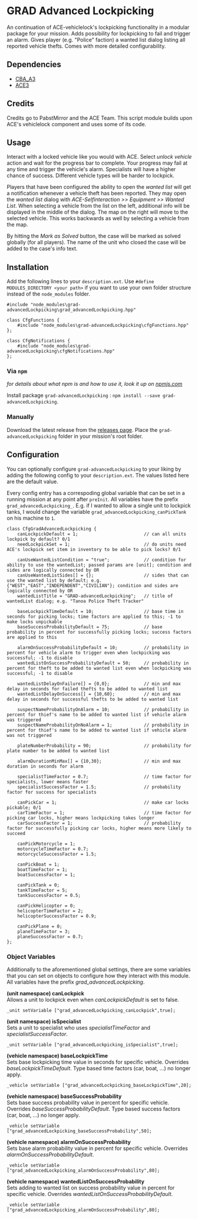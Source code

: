 # GRAD Advanced Lockpicking
An continuation of ACE-vehiclelock's lockpicking functionality in a modular package for your mission. Adds possibility for lockpicking to fail and trigger an alarm. Gives player (e.g. "Police" faction) a wanted list dialog listing all reported vehicle thefts. Comes with more detailed configurability.

## Dependencies
* [CBA_A3](https://github.com/CBATeam/CBA_A3)
* [ACE3](https://github.com/acemod/ACE3)

## Credits
Credits go to PabstMirror and the ACE Team. This script module builds upon ACE's vehiclelock component and uses some of its code.

## Usage
Interact with a locked vehicle like you would with ACE. Select *unlock vehicle* action and wait for the progress bar to complete. Your progress may fail at any time and trigger the vehicle's alarm. Specialists will have a higher chance of success. Different vehicle types will be harder to lockpick.

Players that have been configured the ability to open the *wanted list* will get a notification whenever a vehicle theft has been reported. They may open the *wanted list* dialog with *ACE-Selfinteraction >> Equipment >> Wanted List*. When selecting a vehicle from the list on the left, additional info will be displayed in the middle of the dialog. The map on the right will move to the selected vehicle. This works backwards as well by selecting a vehicle from the map.

By hitting the *Mark as Solved* button, the case will be marked as solved globally (for all players). The name of the unit who closed the case will be added to the case's info text. 

## Installation
Add the following lines to your `description.ext`. Use `#define MODULES_DIRECTORY <your path>` if you want to use your own folder structure instead of the `node_modules` folder.

```sqf
#include "node_modules\grad-advancedLockpicking\grad_advancedLockpicking.hpp"

class CfgFunctions {
    #include "node_modules\grad-advancedLockpicking\cfgFunctions.hpp"
};

class CfgNotifications {
    #include "node_modules\grad-advancedLockpicking\cfgNotifications.hpp"
};
```

### Via `npm`
_for details about what npm is and how to use it, look it up on [npmjs.com](https://www.npmjs.com/)_

Install package `grad-advancedLockpicking` : `npm install --save grad-advancedLockpicking`.

### Manually
Download the latest release from the [releases page](https://github.com/gruppe-adler/grad-advancedLockpicking/releases). Place the `grad-advancedLockpicking` folder in your mission's root folder.

## Configuration
You can optionally configure `grad-advancedLockpicking` to your liking by adding the following config to your `description.ext`. The values listed here are the default value.

Every config entry has a correspoding global variable that can be set in a running mission at any point after `preInit`. All variables have the prefix `grad_advancedLockpicking_`. E.g. if I wanted to allow a single unit to lockpick tanks, I would change the variable `grad_advancedLockpicking_canPickTank` on his machine to `1`.

```sqf
class CfgGradAdvancedLockpicking {
    canLockpickDefault = 1;                         // can all units lockpick by default? 0/1
    needLockpickSet = 1;                            // do units need ACE's lockpick set item in inventory to be able to pick locks? 0/1

    canUseWantedListCondition = "true";             // condition for ability to use the wantedList; passed params are [unit]; condition and sides are logically connected by OR
    canUseWantedListSides[] = {};                   // sides that can use the wanted list by default; e.g. {"WEST","EAST","INDEPENDENT","CIVILIAN"}; condition and sides are logically connected by OR
    wantedListTitle = "GRAD-advancedLockpicking";   // title of wantedList dialog; e.g. "Tanoa Police Theft Tracker"

    baseLockpickTimeDefault = 10;                   // base time in seconds for picking locks; time factors are applied to this; -1 to make locks unpickable
    baseSuccessProbabilityDefault = 75;             // base probability in percent for successfully picking locks; success factors are applied to this

    alarmOnSuccessProbabilityDefault = 10;          // probability in percent for vehicle alarm to trigger even when lockpicking was successful; -1 to disable
    wantedListOnSuccessProbabilityDefault = 50;     // probability in percent for theft to be added to wanted list even when lockpicking was successful; -1 to disable

    wantedListDelayOnFailure[] = {0,0};             // min and max delay in seconds for failed thefts to be added to wanted list
    wantedListDelayOnSuccess[] = {10,60};           // min and max delay in seconds for successful thefts to be added to wanted list

    suspectNameProbabilityOnAlarm = 10;             // probability in percent for thief's name to be added to wanted list if vehicle alarm was triggered
    suspectNameProbabilityOnNoAlarm = 1;            // probability in percent for thief's name to be added to wanted list if vehicle alarm was not triggered

    plateNumberProbability = 90;                    // probability for plate number to be added to wanted list

    alarmDurationMinMax[] = {10,30};                // min and max duration in seconds for alarm

    specialistTimeFactor = 0.7;                     // time factor for specialists, lower means faster
    specialistSuccessFactor = 1.5;                  // probability factor for success for specialists

    canPickCar = 1;                                 // make car locks pickable; 0/1
    carTimeFactor = 1;                              // time factor for picking car locks, higher means lockpicking takes longer
    carSuccessFactor = 1;                           // probability factor for successfully picking car locks, higher means more likely to succeed

    canPickMotorcycle = 1;
    motorcycleTimeFactor = 0.7;
    motorcycleSuccessFactor = 1.5;

    canPickBoat = 1;
    boatTimeFactor = 1;
    boatSuccessFactor = 1;

    canPickTank = 0;
    tankTimeFactor = 5;
    tankSuccessFactor = 0.5;

    canPickHelicopter = 0;
    helicopterTimeFactor = 2;
    helicopterSuccessFactor = 0.9;

    canPickPlane = 0;
    planeTimeFactor = 3;
    planeSuccessFactor = 0.7;
};
```


### Object Variables
Additionally to the aforementioned global settings, there are some variables that you can set on objects to configure how they interact with this module. All variables have the prefix *grad_advancedLockpicking*.

**(unit namespace) canLockpick**  
Allows a unit to lockpick even when *canLockpickDefault* is set to false.

```sqf
_unit setVariable ["grad_advancedLockpicking_canLockpick",true];
```

**(unit namespace) isSpecialist**  
Sets a unit to specialist who uses *specialistTimeFactor* and *specialistSuccessFactor*.

```sqf
_unit setVariable ["grad_advancedLockpicking_isSpecialist",true];
```

**(vehicle namespace) baseLockpickTime**  
Sets base lockpicking time value in seconds for specific vehicle. Overrides *baseLockpickTimeDefault*. Type based time factors (car, boat, ...) no longer apply.

```sqf
_vehicle setVariable ["grad_advancedLockpicking_baseLockpickTime",20];
```

**(vehicle namespace) baseSuccessProbability**  
Sets base success probability value in percent for specific vehicle. Overrides *baseSuccessProbabilityDefault*. Type based success factors (car, boat, ...) no longer apply.

```sqf
_vehicle setVariable ["grad_advancedLockpicking_baseSuccessProbability",50];
```

**(vehicle namespace) alarmOnSuccessProbability**  
Sets base alarm probability value in percent for specific vehicle. Overrides *alarmOnSuccessProbabilityDefault*.

```sqf
_vehicle setVariable ["grad_advancedLockpicking_alarmOnSuccessProbability",80];
```

**(vehicle namespace) wantedListOnSuccessProbability**  
Sets adding to wanted list on success probability value in percent for specific vehicle. Overrides *wantedListOnSuccessProbabilityDefault*.

```sqf
_vehicle setVariable ["grad_advancedLockpicking_alarmOnSuccessProbability",80];
```

